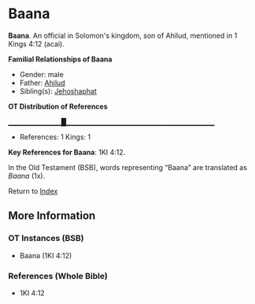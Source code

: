 # Baana
**Baana**. 
An official in Solomon's kingdom, son of Ahilud, mentioned in 1 Kings 4:12 (acai). 




**Familial Relationships of Baana**


* Gender: male
* Father: [Ahilud](Ahilud.md)
* Sibling(s): [Jehoshaphat](Jehoshaphat.md)


**OT Distribution of References**

▁▁▁▁▁▁▁▁▁▁█▁▁▁▁▁▁▁▁▁▁▁▁▁▁▁▁▁▁▁▁▁▁▁▁▁▁▁▁
* References: 1 Kings: 1



**Key References for Baana**: 
1KI 4:12. 


In the Old Testament (BSB), words representing “Baana” are translated as 
*Baana* (1x). 




Return to [Index](00-Index.md)

## More Information

### OT Instances (BSB)

* Baana (1KI 4:12)



### References (Whole Bible)

* 1KI 4:12



